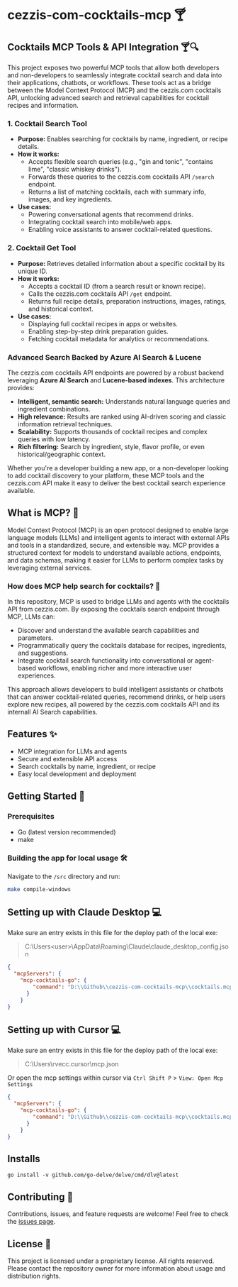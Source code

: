# cezzis-com-cocktails-mcp 🍸

## Cocktails MCP Tools & API Integration 🍸🔍

This project exposes two powerful MCP tools that allow both developers and non-developers to seamlessly integrate cocktail search and data into their applications, chatbots, or workflows. These tools act as a bridge between the Model Context Protocol (MCP) and the cezzis.com cocktails API, unlocking advanced search and retrieval capabilities for cocktail recipes and information.

### 1. Cocktail Search Tool
- **Purpose:** Enables searching for cocktails by name, ingredient, or recipe details.
- **How it works:**
  - Accepts flexible search queries (e.g., "gin and tonic", "contains lime", "classic whiskey drinks").
  - Forwards these queries to the cezzis.com cocktails API `/search` endpoint.
  - Returns a list of matching cocktails, each with summary info, images, and key ingredients.
- **Use cases:**
  - Powering conversational agents that recommend drinks.
  - Integrating cocktail search into mobile/web apps.
  - Enabling voice assistants to answer cocktail-related questions.

### 2. Cocktail Get Tool
- **Purpose:** Retrieves detailed information about a specific cocktail by its unique ID.
- **How it works:**
  - Accepts a cocktail ID (from a search result or known recipe).
  - Calls the cezzis.com cocktails API `/get` endpoint.
  - Returns full recipe details, preparation instructions, images, ratings, and historical context.
- **Use cases:**
  - Displaying full cocktail recipes in apps or websites.
  - Enabling step-by-step drink preparation guides.
  - Fetching cocktail metadata for analytics or recommendations.

### Advanced Search Backed by Azure AI Search & Lucene
The cezzis.com cocktails API endpoints are powered by a robust backend leveraging **Azure AI Search** and **Lucene-based indexes**. This architecture provides:
- **Intelligent, semantic search:** Understands natural language queries and ingredient combinations.
- **High relevance:** Results are ranked using AI-driven scoring and classic information retrieval techniques.
- **Scalability:** Supports thousands of cocktail recipes and complex queries with low latency.
- **Rich filtering:** Search by ingredient, style, flavor profile, or even historical/geographic context.

Whether you're a developer building a new app, or a non-developer looking to add cocktail discovery to your platform, these MCP tools and the cezzis.com API make it easy to deliver the best cocktail search experience available.

## What is MCP? 🤖

Model Context Protocol (MCP) is an open protocol designed to enable large language models (LLMs) and intelligent agents to interact with external APIs and tools in a standardized, secure, and extensible way. MCP provides a structured context for models to understand available actions, endpoints, and data schemas, making it easier for LLMs to perform complex tasks by leveraging external services.

### How does MCP help search for cocktails? 🍹

In this repository, MCP is used to bridge LLMs and agents with the cocktails API from cezzis.com. By exposing the cocktails search endpoint through MCP, LLMs can:
- Discover and understand the available search capabilities and parameters.
- Programmatically query the cocktails database for recipes, ingredients, and suggestions.
- Integrate cocktail search functionality into conversational or agent-based workflows, enabling richer and more interactive user experiences.

This approach allows developers to build intelligent assistants or chatbots that can answer cocktail-related queries, recommend drinks, or help users explore new recipes, all powered by the cezzis.com cocktails API and its internall AI Search capabilities.

## Features ✨
- MCP integration for LLMs and agents
- Secure and extensible API access
- Search cocktails by name, ingredient, or recipe
- Easy local development and deployment

## Getting Started 🚀

### Prerequisites
- Go (latest version recommended)
- make

### Building the app for local usage 🛠️

Navigate to the `/src` directory and run:

```bash
make compile-windows
```

## Setting up with Claude Desktop 💻

Make sure an entry exists in this file for the deploy path of the local exe:
> C:\Users\<user>\AppData\Roaming\Claude\claude_desktop_config.json

```json
{
  "mcpServers": {
    "mcp-cocktails-go": {
        "command": "D:\\Github\\cezzis-com-cocktails-mcp\\cocktails.mcp\\dist\\win\\cezzis-cocktails.exe"
      }
    }
}
```

## Setting up with Cursor 💻

Make sure an entry exists in this file for the deploy path of the local exe:
> C:\Users\rvecc\.cursor\mcp.json

Or open the mcp settings within cursor via `Ctrl Shift P` > `View: Open Mcp Settings`

```json
{
  "mcpServers": {
    "mcp-cocktails-go": {
        "command": "D:\\Github\\cezzis-com-cocktails-mcp\\cocktails.mcp\\dist\\win\\cezzis-cocktails.exe",
      }
    }
}
```
## Installs
`go install -v github.com/go-delve/delve/cmd/dlv@latest`

## Contributing 🤝

Contributions, issues, and feature requests are welcome! Feel free to check the [issues page](../../issues).

## License 📄

This project is licensed under a proprietary license. All rights reserved. Please contact the repository owner for more information about usage and distribution rights.
